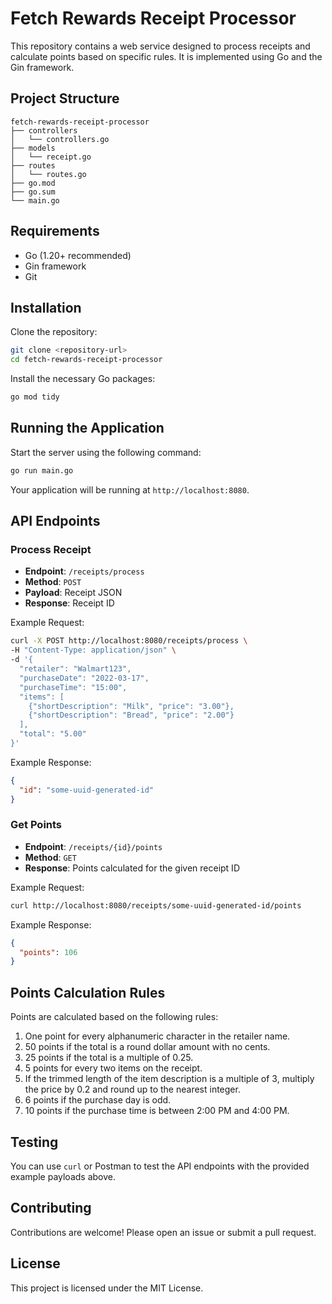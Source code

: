 # Fetch Rewards Receipt Processor

This repository contains a web service designed to process receipts and calculate points based on specific rules. It is implemented using Go and the Gin framework.

## Project Structure

```
fetch-rewards-receipt-processor
├── controllers
│   └── controllers.go
├── models
│   └── receipt.go
├── routes
│   └── routes.go
├── go.mod
├── go.sum
└── main.go
```

## Requirements

- Go (1.20+ recommended)
- Gin framework
- Git

## Installation

Clone the repository:

```bash
git clone <repository-url>
cd fetch-rewards-receipt-processor
```

Install the necessary Go packages:

```bash
go mod tidy
```

## Running the Application

Start the server using the following command:

```bash
go run main.go
```

Your application will be running at `http://localhost:8080`.

## API Endpoints

### Process Receipt

- **Endpoint**: `/receipts/process`
- **Method**: `POST`
- **Payload**: Receipt JSON
- **Response**: Receipt ID

Example Request:

```bash
curl -X POST http://localhost:8080/receipts/process \
-H "Content-Type: application/json" \
-d '{
  "retailer": "Walmart123",
  "purchaseDate": "2022-03-17",
  "purchaseTime": "15:00",
  "items": [
    {"shortDescription": "Milk", "price": "3.00"},
    {"shortDescription": "Bread", "price": "2.00"}
  ],
  "total": "5.00"
}'
```

Example Response:

```json
{
  "id": "some-uuid-generated-id"
}
```

### Get Points

- **Endpoint**: `/receipts/{id}/points`
- **Method**: `GET`
- **Response**: Points calculated for the given receipt ID

Example Request:

```bash
curl http://localhost:8080/receipts/some-uuid-generated-id/points
```

Example Response:

```json
{
  "points": 106
}
```

## Points Calculation Rules

Points are calculated based on the following rules:

1. One point for every alphanumeric character in the retailer name.
2. 50 points if the total is a round dollar amount with no cents.
3. 25 points if the total is a multiple of 0.25.
4. 5 points for every two items on the receipt.
5. If the trimmed length of the item description is a multiple of 3, multiply the price by 0.2 and round up to the nearest integer.
6. 6 points if the purchase day is odd.
7. 10 points if the purchase time is between 2:00 PM and 4:00 PM.

## Testing

You can use `curl` or Postman to test the API endpoints with the provided example payloads above.

## Contributing

Contributions are welcome! Please open an issue or submit a pull request.

## License

This project is licensed under the MIT License.

